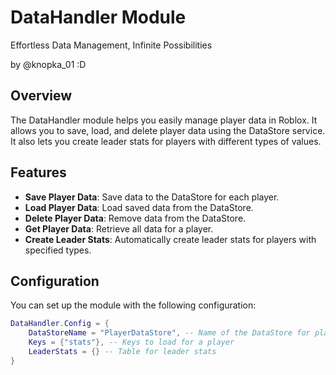 # DataHandler Module

Effortless Data Management, Infinite Possibilities

by @knopka_01 :D

## Overview

The DataHandler module helps you easily manage player data in Roblox. It allows you to save, load, and delete player data using the DataStore service. It also lets you create leader stats for players with different types of values.

## Features

- **Save Player Data**: Save data to the DataStore for each player.
- **Load Player Data**: Load saved data from the DataStore.
- **Delete Player Data**: Remove data from the DataStore.
- **Get Player Data**: Retrieve all data for a player.
- **Create Leader Stats**: Automatically create leader stats for players with specified types.

## Configuration

You can set up the module with the following configuration:

```lua
DataHandler.Config = {
    DataStoreName = "PlayerDataStore", -- Name of the DataStore for player data
    Keys = {"stats"}, -- Keys to load for a player
    LeaderStats = {} -- Table for leader stats
}
